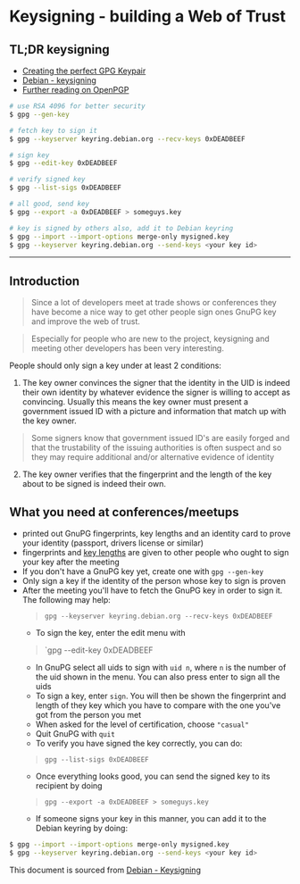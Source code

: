# Keysigning - building a Web of Trust
## TL;DR keysigning
- [Creating the perfect GPG Keypair][2]
- [Debian - keysigning][3]
- [Further reading on OpenPGP][4]
```bash
# use RSA 4096 for better security
$ gpg --gen-key

# fetch key to sign it
$ gpg --keyserver keyring.debian.org --recv-keys 0xDEADBEEF

# sign key
$ gpg --edit-key 0xDEADBEEF

# verify signed key
$ gpg --list-sigs 0xDEADBEEF

# all good, send key
$ gpg --export -a 0xDEADBEEF > someguys.key

# key is signed by others also, add it to Debian keyring
$ gpg --import --import-options merge-only mysigned.key
$ gpg --keyserver keyring.debian.org --send-keys <your key id>

```

----
## Introduction
> Since a lot of developers meet at trade shows or conferences they have become a nice way to get other people sign ones GnuPG key and improve the web of trust. 

>Especially for people who are new to the project, keysigning and meeting other developers has been very interesting.

People should only sign a key under at least 2 conditions:

1. The key owner convinces the signer that the identity in the UID is indeed their own identity by whatever evidence the signer is willing to accept as convincing. Usually this means the key owner must present a government issued ID with a picture and information that match up with the key owner.
> Some signers know that government issued ID's are easily forged and that the trustability of the issuing authorities is often suspect and so they may require additional and/or alternative evidence of identity
2. The key owner verifies that the fingerprint and the length of the key about to be signed is indeed their own.

## What you **need** at conferences/meetups
- printed out GnuPG fingerprints, key lengths and an identity card to prove your identity (passport, drivers license or similar)
- fingerprints and [key lengths][1] are given to other people who ought to sign your key after the meeting
- If you don't have a GnuPG key yet, create one with `gpg --gen-key`
- Only sign a key if the identity of the person whose key to sign is proven
- After the meeting you'll have to fetch the GnuPG key in order to sign it. The following may help:
  > `gpg --keyserver keyring.debian.org --recv-keys 0xDEADBEEF`
  - To sign the key, enter the edit menu with
  > `gpg --edit-key 0xDEADBEEF
  - In GnuPG select all uids to sign with `uid n`, where `n` is the number of the uid shown in the menu. You can also press enter to sign all the uids
  - To sign a key, enter `sign`. You will then be shown the fingerprint and length of they key which you have to compare with the one you've got from the person you met
  - When asked for the level of certification, choose `"casual"`
  - Quit GnuPG with `quit`
  - To verify you have signed the key correctly, you can do:
  > `gpg --list-sigs 0xDEADBEEF`
  - Once everything looks good, you can send the signed key to its recipient by doing
  > `gpg --export -a 0xDEADBEEF > someguys.key`
  - If someone signs your key in this manner, you can add it to the Debian keyring by doing:
```bash
$ gpg --import --import-options merge-only mysigned.key
$ gpg --keyserver keyring.debian.org --send-keys <your key id>
```
  
This document is sourced from [Debian - Keysigning][3]

[1]: https://www.gnupg.org/faq/gnupg-faq.html#define_elgamal
[2]: https://alexcabal.com/creating-the-perfect-gpg-keypair/
[3]: http://www.debian.org/events/keysigning
[4]: https://tails.boum.org/doc/get/trusting_tails_signing_key/index.en.html#index5h1